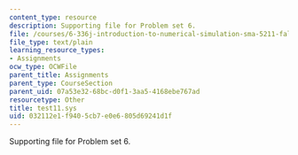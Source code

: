```yaml
---
content_type: resource
description: Supporting file for Problem set 6.
file: /courses/6-336j-introduction-to-numerical-simulation-sma-5211-fall-2003/032112e1f9405cb7e0e6805d69241d1f_test11.sys
file_type: text/plain
learning_resource_types:
- Assignments
ocw_type: OCWFile
parent_title: Assignments
parent_type: CourseSection
parent_uid: 07a53e32-68bc-d0f1-3aa5-4168ebe767ad
resourcetype: Other
title: test11.sys
uid: 032112e1-f940-5cb7-e0e6-805d69241d1f
---
```

Supporting file for Problem set 6.